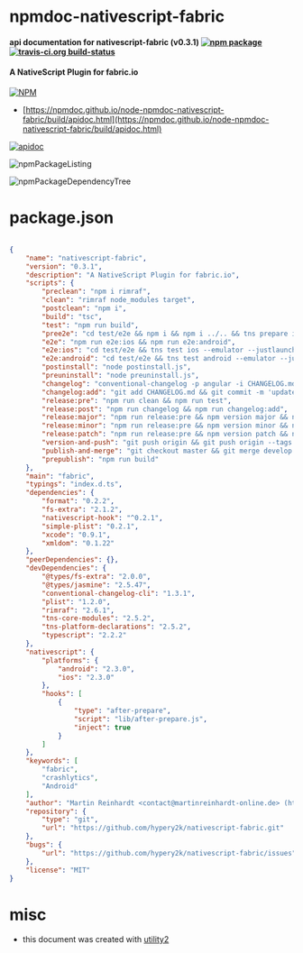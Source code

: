 # npmdoc-nativescript-fabric

#### api documentation for  nativescript-fabric (v0.3.1)  [![npm package](https://img.shields.io/npm/v/npmdoc-nativescript-fabric.svg?style=flat-square)](https://www.npmjs.org/package/npmdoc-nativescript-fabric) [![travis-ci.org build-status](https://api.travis-ci.org/npmdoc/node-npmdoc-nativescript-fabric.svg)](https://travis-ci.org/npmdoc/node-npmdoc-nativescript-fabric)

#### A NativeScript Plugin for fabric.io

[![NPM](https://nodei.co/npm/nativescript-fabric.png?downloads=true&downloadRank=true&stars=true)](https://www.npmjs.com/package/nativescript-fabric)

- [https://npmdoc.github.io/node-npmdoc-nativescript-fabric/build/apidoc.html](https://npmdoc.github.io/node-npmdoc-nativescript-fabric/build/apidoc.html)

[![apidoc](https://npmdoc.github.io/node-npmdoc-nativescript-fabric/build/screenCapture.buildCi.browser.%252Ftmp%252Fbuild%252Fapidoc.html.png)](https://npmdoc.github.io/node-npmdoc-nativescript-fabric/build/apidoc.html)

![npmPackageListing](https://npmdoc.github.io/node-npmdoc-nativescript-fabric/build/screenCapture.npmPackageListing.svg)

![npmPackageDependencyTree](https://npmdoc.github.io/node-npmdoc-nativescript-fabric/build/screenCapture.npmPackageDependencyTree.svg)



# package.json

```json

{
    "name": "nativescript-fabric",
    "version": "0.3.1",
    "description": "A NativeScript Plugin for fabric.io",
    "scripts": {
        "preclean": "npm i rimraf",
        "clean": "rimraf node_modules target",
        "postclean": "npm i",
        "build": "tsc",
        "test": "npm run build",
        "pree2e": "cd test/e2e && npm i && npm i ../.. && tns prepare ios && tns prepare android",
        "e2e": "npm run e2e:ios && npm run e2e:android",
        "e2e:ios": "cd test/e2e && tns test ios --emulator --justlaunch",
        "e2e:android": "cd test/e2e && tns test android --emulator --justlaunch",
        "postinstall": "node postinstall.js",
        "preuninstall": "node preuninstall.js",
        "changelog": "conventional-changelog -p angular -i CHANGELOG.md -s -r 0",
        "changelog:add": "git add CHANGELOG.md && git commit -m 'updated CHANGELOG.md'",
        "release:pre": "npm run clean && npm run test",
        "release:post": "npm run changelog && npm run changelog:add",
        "release:major": "npm run release:pre && npm version major && npm run release:post && git push origin && git push origin --tags && npm run version-and-push",
        "release:minor": "npm run release:pre && npm version minor && npm run release:post && git push origin && git push origin --tags && npm run version-and-push",
        "release:patch": "npm run release:pre && npm version patch && npm run release:post && git push origin && git push origin --tags && npm run version-and-push",
        "version-and-push": "git push origin && git push origin --tags && npm run publish-and-merge",
        "publish-and-merge": "git checkout master && git merge develop && git push && git checkout develop && npm publish",
        "prepublish": "npm run build"
    },
    "main": "fabric",
    "typings": "index.d.ts",
    "dependencies": {
        "format": "0.2.2",
        "fs-extra": "2.1.2",
        "nativescript-hook": "^0.2.1",
        "simple-plist": "0.2.1",
        "xcode": "0.9.1",
        "xmldom": "0.1.22"
    },
    "peerDependencies": {},
    "devDependencies": {
        "@types/fs-extra": "2.0.0",
        "@types/jasmine": "2.5.47",
        "conventional-changelog-cli": "1.3.1",
        "plist": "1.2.0",
        "rimraf": "2.6.1",
        "tns-core-modules": "2.5.2",
        "tns-platform-declarations": "2.5.2",
        "typescript": "2.2.2"
    },
    "nativescript": {
        "platforms": {
            "android": "2.3.0",
            "ios": "2.3.0"
        },
        "hooks": [
            {
                "type": "after-prepare",
                "script": "lib/after-prepare.js",
                "inject": true
            }
        ]
    },
    "keywords": [
        "fabric",
        "crashlytics",
        "Android"
    ],
    "author": "Martin Reinhardt <contact@martinreinhardt-online.de> (https://github.com/hypery2k)",
    "repository": {
        "type": "git",
        "url": "https://github.com/hypery2k/nativescript-fabric.git"
    },
    "bugs": {
        "url": "https://github.com/hypery2k/nativescript-fabric/issues"
    },
    "license": "MIT"
}
```



# misc
- this document was created with [utility2](https://github.com/kaizhu256/node-utility2)

